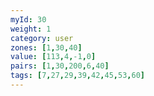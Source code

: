 ```yaml
---
myId: 30
weight: 1
category: user
zones: [1,30,40]
value: [113,4,-1,0]
pairs: [1,30,200,6,40]
tags: [7,27,29,39,42,45,53,60]
---
```

